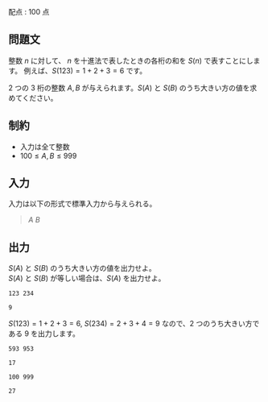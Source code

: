 配点 : $100$ 点

## 問題文

整数 $n$ に対して、 $n$ を十進法で表したときの各桁の和を $S(n)$ で表すことにします。 例えば、$S(123) = 1 + 2 + 3 = 6$ です。

$2$ つの $3$ 桁の整数 $A, B$ が与えられます。$S(A)$ と $S(B)$ のうち大きい方の値を求めてください。  

## 制約

- 入力は全て整数
- $100 \le A, B \le 999$

## 入力

入力は以下の形式で標準入力から与えられる。

> $A$ $B$

## 出力

$S(A)$ と $S(B)$ のうち大きい方の値を出力せよ。<br>
$S(A)$ と $S(B)$ が等しい場合は、$S(A)$ を出力せよ。

```input1
123 234
```

```output1
9
```

$S(123) = 1 + 2 + 3 = 6, \ S(234) = 2 + 3 + 4 = 9$ なので、$2$ つのうち大きい方である $9$ を出力します。

```input2
593 953
```

```output2
17
```

```input3
100 999
```

```output3
27
```
